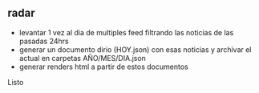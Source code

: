 ## radar

* levantar 1 vez al dia de multiples feed filtrando las noticias de las pasadas 24hrs
* generar un documento dirio (HOY.json) con esas noticias y archivar el actual en carpetas AÑO/MES/DIA.json
* generar renders html a partir de estos documentos

Listo
